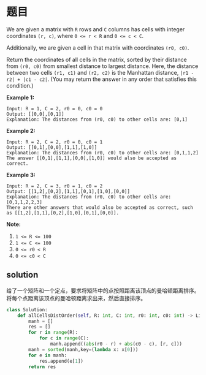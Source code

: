 # 题目

We are given a matrix with `R` rows and `C` columns has cells with integer coordinates `(r, c)`, where `0 <= r < R` and `0 <= c < C`.

Additionally, we are given a cell in that matrix with coordinates `(r0, c0)`.

Return the coordinates of all cells in the matrix, sorted by their distance from `(r0, c0)` from smallest distance to largest distance. Here, the distance between two cells `(r1, c1)` and `(r2, c2)` is the Manhattan distance, `|r1 - r2| + |c1 - c2|`. (You may return the answer in any order that satisfies this condition.)

 

**Example 1:**

```
Input: R = 1, C = 2, r0 = 0, c0 = 0
Output: [[0,0],[0,1]]
Explanation: The distances from (r0, c0) to other cells are: [0,1]
```

**Example 2:**

```
Input: R = 2, C = 2, r0 = 0, c0 = 1
Output: [[0,1],[0,0],[1,1],[1,0]]
Explanation: The distances from (r0, c0) to other cells are: [0,1,1,2]
The answer [[0,1],[1,1],[0,0],[1,0]] would also be accepted as correct.
```

**Example 3:**

```
Input: R = 2, C = 3, r0 = 1, c0 = 2
Output: [[1,2],[0,2],[1,1],[0,1],[1,0],[0,0]]
Explanation: The distances from (r0, c0) to other cells are: [0,1,1,2,2,3]
There are other answers that would also be accepted as correct, such as [[1,2],[1,1],[0,2],[1,0],[0,1],[0,0]].
```

 

**Note:**

1. `1 <= R <= 100`
2. `1 <= C <= 100`
3. `0 <= r0 < R`
4. `0 <= c0 < C`

## solution

给了一个矩阵和一个定点，要求将矩阵中的点按照距离该顶点的曼哈顿距离排序。将每个点距离该顶点的曼哈顿距离求出来，然后直接排序。

```python
class Solution:
    def allCellsDistOrder(self, R: int, C: int, r0: int, c0: int) -> List[List[int]]:
        manh = []
        res = []
        for r in range(R):
            for c in range(C):
                manh.append((abs(r0 - r) + abs(c0 - c), [r, c]))
        manh = sorted(manh,key=(lambda x: x[0]))
        for e in manh:
            res.append(e[1])
        return res
```

